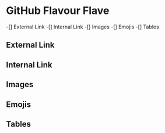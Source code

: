 # GitHub Flavour Flave

-[] External Link
-[] Internal Link
-[] Images
-[] Emojis
-[] Tables


## External Link
## Internal Link
## Images
## Emojis
## Tables
